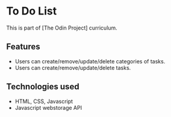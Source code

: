 # To Do List

This is part of [The Odin Project] curriculum. 

## Features

* Users can create/remove/update/delete categories of tasks.
* Users can create/remove/update/delete tasks.

## Technologies used

* HTML, CSS, Javascript
* Javascript webstorage  API
